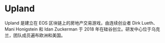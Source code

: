 # Upland

Upland 是建立在 EOS 区块链上的房地产交易游戏，由连续创业者 Dirk Lueth、Mani Honigstein 和 Idan Zuckerman 于 2018 年在硅谷创立。研发中心位于乌克兰，团队成员遍布欧洲和美国。
